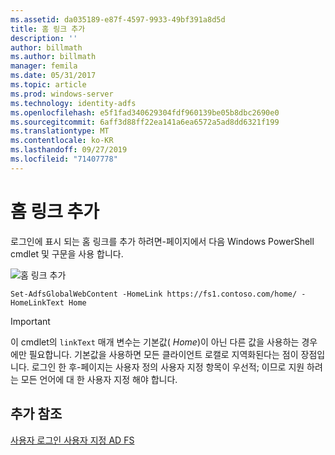 ```yaml
---
ms.assetid: da035189-e87f-4597-9933-49bf391a8d5d
title: 홈 링크 추가
description: ''
author: billmath
ms.author: billmath
manager: femila
ms.date: 05/31/2017
ms.topic: article
ms.prod: windows-server
ms.technology: identity-adfs
ms.openlocfilehash: e5f1fad340629304fdf960139be05b8dbc2690e0
ms.sourcegitcommit: 6aff3d88ff22ea141a6ea6572a5ad8dd6321f199
ms.translationtype: MT
ms.contentlocale: ko-KR
ms.lasthandoff: 09/27/2019
ms.locfileid: "71407778"
---
```

# <a name="add-home-link"></a>홈 링크 추가 

로그인에 표시 되는 홈 링크를 추가 하려면\-페이지에서 다음 Windows PowerShell cmdlet 및 구문을 사용 합니다. 


![홈 링크 추가](media/AD-FS-user-sign-in-customization/ADFS_Blue_Custom2.png) 
  

`Set-AdfsGlobalWebContent -HomeLink https://fs1.contoso.com/home/ -HomeLinkText Home ` 
 
  
> [!IMPORTANT]  
> 이 cmdlet의 `linkText` 매개 변수는 기본값( *Home*)이 아닌 다른 값을 사용하는 경우에만 필요합니다. 기본값을 사용하면 모든 클라이언트 로캘로 지역화된다는 점이 장점입니다. 로그인 한 후\-페이지는 사용자 정의 사용자 지정 항목이 우선적; 이므로 지원 하려는 모든 언어에 대 한 사용자 지정 해야 합니다.

## <a name="additional-references"></a>추가 참조 
[사용자 로그인 사용자 지정 AD FS](AD-FS-user-sign-in-customization.md)  
